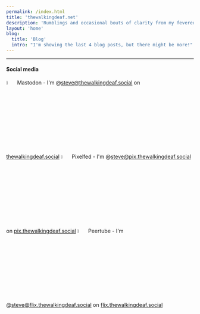 ```yaml
---
permalink: /index.html
title: 'thewalkingdeaf.net'
description: 'Rumblings and occasional bouts of clarity from my fevered imagination.'
layout: 'home'
blog:
  title: 'Blog'
  intro: "I'm showing the last 4 blog posts, but there might be more!"
---
```


___
<!-- {% eleventyImage "./src/assets/images/index/MadeByAHuman_06.png" %} -->
#### Social media

<img src="pages/img/mastodon.png" width="5%"/> Mastodon - I'm @steve@thewalkingdeaf.social on <a href="https://thewalkingdeaf.social">thewalkingdeaf.social</a>
<img src="pages/img/pixelfed.png" width="5%"/> Pixelfed - I'm @steve@pix.thewalkingdeaf.social on <a href="https://pix.thewalkingdeaf.social">pix.thewalkingdeaf.social</a>
<img src="pages/img/peertube.png" width="5%"/> Peertube - I'm @steve@flix.thewalkingdeaf.social on <a href="https://flix.thewalkingdeaf.social">flix.thewalkingdeaf.social</a>


<!-- <div>
    {% eleventyImage "./src/pages/img/mastodon.png" %}
    <span>Mastodon</span>
</div> -->

<!-- {% eleventyImage "./src/pages/img/IMG_0326.jpg" %}  -->